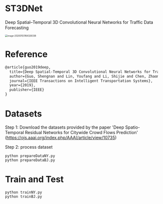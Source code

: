 # ST3DNet

Deep Spatial–Temporal 3D Convolutional Neural Networks for Trafﬁc Data Forecasting

<img src="fig/ST3DNet architecture.png" alt="image-20200103164326338" style="zoom:50%;" />

# Reference

```latex
@article{guo2019deep,
  title={Deep Spatial-Temporal 3D Convolutional Neural Networks for Traffic Data Forecasting},
  author={Guo, Shengnan and Lin, Youfang and Li, Shijie and Chen, Zhaoming and Wan, Huaiyu},
  journal={IEEE Transactions on Intelligent Transportation Systems},
  year={2019},
  publisher={IEEE}
}
```

# Datasets

Step 1: Download the datasets provided by the paper 'Deep Spatio-Temporal Residual Networks for Citywide Crowd Flows Prediction' (https://ojs.aaai.org/index.php/AAAI/article/view/10735)  

Step 2: process dataset

```shell
python prepareDataNY.py
python prepareDataBJ.py
```

# Train and Test

```shell
python trainNY.py
python trainBJ.py
```

